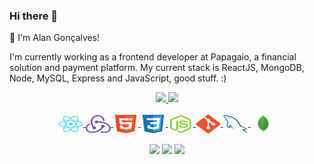 ### Hi there 👋

🌱 I'm  Alan Gonçalves!

I'm currently working as a frontend developer at Papagaio, a financial solution and payment platform. My current stack is ReactJS, MongoDB, Node, MySQL, Express and JavaScript, good stuff. :)

<div align="center">
  <a href="https://github.com/alansgoncalves">
  <img height="145em" src="https://github-readme-stats.vercel.app/api?username=alansgoncalves&show_icons=true&theme=cobalt&include_all_commits=true&count_private=true"/>
 <img height="145em" src="https://github-readme-stats.vercel.app/api/top-langs/?username=alansgoncalves&layout=compact&langs_count=7&theme=cobalt"/>
<!--   <img height="180em" src="https://github-readme-streak-stats.herokuapp.com/?user=alansgoncalves&hide_border=true&theme=gotham"/>
</div> -->
    <br />
    <br />
      
  <div style="display: inline_block><br>
  <img align="center" alt="Alan-Js" height="30" width="40" src="https://raw.githubusercontent.com/devicons/devicon/master/icons/javascript/javascript-plain.svg">
  <img align="center" alt="Alan-React" height="30" width="40" src="https://raw.githubusercontent.com/devicons/devicon/master/icons/react/react-original.svg">
  <img align="center" alt="Alan-Redux" height="30" width="40" src="https://raw.githubusercontent.com/devicons/devicon/master/icons/redux/redux-original.svg">
  <img align="center" alt="Alan-HTML" height="30" width="40" src="https://raw.githubusercontent.com/devicons/devicon/master/icons/html5/html5-original.svg">
  <img align="center" alt="Alan-CSS" height="30" width="40" src="https://raw.githubusercontent.com/devicons/devicon/master/icons/css3/css3-original.svg">
  <img align="center" alt="Alan-NODEJS" height="30" width="40" src="https://raw.githubusercontent.com/devicons/devicon/master/icons/nodejs/nodejs-original.svg">
  <img align="center" alt="Alan-Git" height="30" width="40" src="https://raw.githubusercontent.com/devicons/devicon/master/icons/git/git-original.svg">
  <img align="center" alt="Alan-MySQL" height="30" width="40" src="https://raw.githubusercontent.com/devicons/devicon/master/icons/mysql/mysql-original.svg">
  <img align="center" alt="Alan-Mongo" height="30" width="40" src="https://raw.githubusercontent.com/devicons/devicon/master/icons/mongodb/mongodb-original.svg">
</div>
    <br />

<div> 
  <a href="https://instagram.com/high_devops" target="_blank"><img src="https://img.shields.io/badge/-Instagram-%23E4405F?style=for-the-badge&logo=instagram&logoColor=white" target="_blank"></a>
  <a href = "mailto:vekio.soft@gmail.com"><img src="https://img.shields.io/badge/-Gmail-%23333?style=for-the-badge&logo=gmail&logoColor=white" target="_blank"></a>
  <a href="https://www.linkedin.com/in/alansouzagoncalves" target="_blank"><img src="https://img.shields.io/badge/-LinkedIn-%230077B5?style=for-the-badge&logo=linkedin&logoColor=white" target="_blank"></a> 
</div>   

